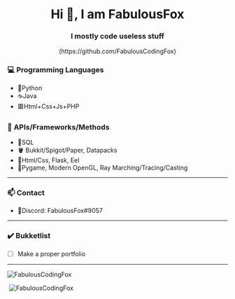 <h1 align="center">Hi 👋, I am FabulousFox</h1>
<h3 align="center">I mostly code useless stuff</h3>

<p align="center">(https://github.com/FabulousCodingFox)</p>

### 💻 **Programming Languages**
- 🐍Python
- ☕Java
- 🟥Html+Css+Js+PHP

### 🚀 **APIs/Frameworks/Methods**
- 🧮SQL
- 🪣 Bukkit/Spigot/Paper, Datapacks
- 📜Html/Css, Flask, Eel
- 👾Pygame, Modern OpenGL, Ray Marching/Tracing/Casting

<hr>

### 📫 **Contact**
- 💬Discord: FabulousFox#9057

<hr>

### ✔️ **Bukketlist**
- [ ] Make a proper portfolio

<hr>

<p><img src="https://github-readme-stats.vercel.app/api/top-langs?username=FabulousCodingFox&show_icons=true&locale=en&langs_count=10&theme=dracula" alt="FabulousCodingFox" /></p>
<p>&nbsp;<img src="https://github-readme-stats.vercel.app/api?username=FabulousCodingFox&show_icons=true&locale=en&theme=dracula" alt="FabulousCodingFox" /></p>
